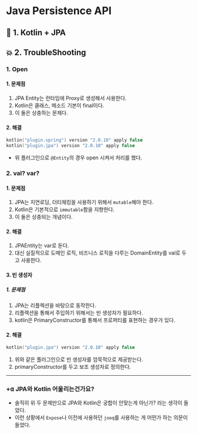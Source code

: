 # Java Persistence API

## 🧩 1. Kotlin + JPA

## 💥 2. TroubleShooting
### 1. Open
#### 1. 문제점
1. JPA Entity는 런타임에 Proxy로 생성해서 사용한다.
2. Kotlin은 클래스, 메소드 기본이 final이다.
3. 이 둘은 상충하는 문제다.
#### 2. 해결
```kotlin
kotlin("plugin.spring") version "2.0.10" apply false
kotlin("plugin.jpa") version "2.0.10" apply false
```
- 위 플러그인으로 `@Entity`의 경우 open 시켜서 처리를 했다.
### 2. val? var?
#### 1. 문제점
1. JPA는 지연로딩, 더티체킹을 사용하기 위해서 `mutable`해야 한다.
2. Kotlin은 기본적으로 `immutable`함을 지향한다.
3. 이 둘은 상충되는 개념이다.
#### 2. 해결
1. JPAEntity는 var로 둔다.
2. 대신 실질적으로 도메인 로직, 비즈니스 로직을 다루는 DomainEntity를 val로 두고 사용한다.
#### 3. 빈 생성자
##### 1. 문제점
1. JPA는 리플렉션을 바탕으로 동작한다.
2. 리플렉션을 통해서 주입하기 위해서는 빈 생성자가 필요하다.
3. kotlin은 PrimaryConstructor를 통해서 프로퍼티를 표현하는 경우가 있다.

#### 2. 해결
```kotlin
kotlin("plugin.jpa") version "2.0.10" apply false
```
1. 위와 같은 플러그인으로 빈 생성자를 암묵적으로 제공받는다.
2. primaryConstructor를 두고 보조 생성자로 정의한다.

----------
### +⍺ JPA와 Kotlin 어울리는건가요?
- 솔직히 위 두 문제만으로 JPA와 Kotlin은 궁합이 안맞는게 아닌가? 라는 생각이 들었다.
- 이런 상황에서 `Expose`나 이전에 사용하던 `jooq`를 사용하는 게 어떤가 하는 의문이 들었다.